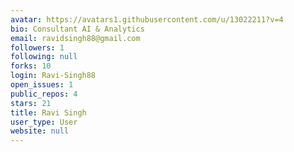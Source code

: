 ```yaml
---
avatar: https://avatars1.githubusercontent.com/u/13022211?v=4
bio: Consultant AI & Analytics
email: ravidsingh88@gmail.com
followers: 1
following: null
forks: 10
login: Ravi-Singh88
open_issues: 1
public_repos: 4
stars: 21
title: Ravi Singh
user_type: User
website: null
---
```

